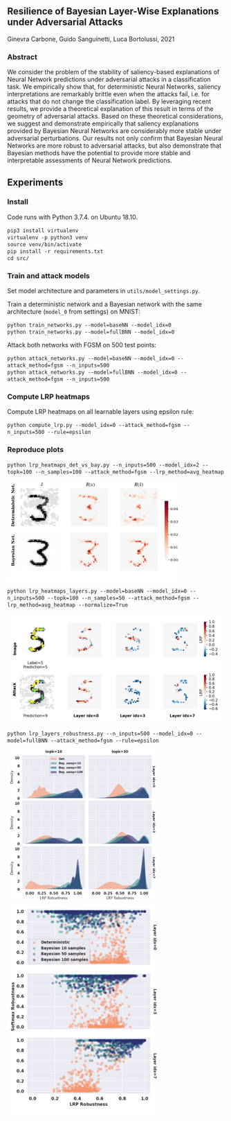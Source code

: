 ## Resilience of Bayesian Layer-Wise Explanations under Adversarial Attacks

Ginevra Carbone, Guido Sanguinetti, Luca Bortolussi, 2021

### Abstract
We consider the problem of the stability of saliency-based explanations of Neural Network predictions under adversarial attacks in a classification task. We empirically show that, for deterministic Neural Networks, saliency interpretations are remarkably brittle even when the attacks fail, i.e. for attacks that do not change the classification label. By leveraging recent results, we provide a theoretical explanation of this result in terms of the geometry of adversarial attacks. Based on these theoretical considerations, we suggest and demonstrate empirically that saliency explanations provided by Bayesian Neural Networks are considerably more stable under adversarial perturbations. Our results not only confirm that Bayesian Neural Networks are more robust to adversarial attacks, but also demonstrate that Bayesian methods have the potential to provide more stable and interpretable assessments of Neural Network predictions. 


## Experiments

### Install

Code runs with Python 3.7.4. on Ubuntu 18.10.

```
pip3 install virtualenv
virtualenv -p python3 venv
source venv/bin/activate
pip install -r requirements.txt
cd src/
```

### Train and attack models 

Set model architecture and parameters in `utils/model_settings.py`. 

Train a deterministic network and a Bayesian network with the same architecture (`model_0` from settings) on MNIST:

```
python train_networks.py --model=baseNN --model_idx=0
python train_networks.py --model=fullBNN --model_idx=0
```

Attack both networks with FGSM on 500 test points:

```
python attack_networks.py --model=baseNN --model_idx=0 --attack_method=fgsm --n_inputs=500
python attack_networks.py --model=fullBNN --model_idx=0 --attack_method=fgsm --n_inputs=500
```

### Compute LRP heatmaps

Compute LRP heatmaps on all learnable layers using epsilon rule:

```
python compute_lrp.py --model_idx=0 --attack_method=fgsm --n_inputs=500 --rule=epsilon
```

### Reproduce plots

```
python lrp_heatmaps_det_vs_bay.py --n_inputs=500 --model_idx=2 --topk=100 --n_samples=100 --attack_method=fgsm --lrp_method=avg_heatmap 
```
<img src="images/epsilon_heatmaps_det_vs_bay_mnist_topk=100_failed_atk=fgsm.png" width="400">


```
python lrp_heatmaps_layers.py --model=baseNN --model_idx=0 --n_inputs=500 --topk=100 --n_samples=50 --attack_method=fgsm --lrp_method=avg_heatmap --normalize=True
```
<img src="images/layers_heatmap_mnist_det_topk=100.png" width="500">

```
python lrp_layers_robustness.py --n_inputs=500 --model_idx=0 --model=fullBNN --attack_method=fgsm --rule=epsilon
```

<img src="images/dist_epsilon_lrp_robustness_mnist_svi_images=500_samples=100_atk=fgsm_layers.png" width="350">
<img src="images/scatterplot_epsilon_lrp_robustness_mnist_svi_images=500_samples=100_atk=fgsm_layers_topk=100.png" width="350">
